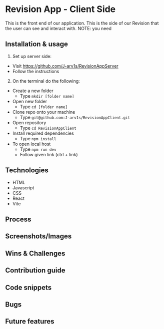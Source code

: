 # Revision App - Client Side

This is the front end of our application. This is the side of our Revision that the user can see and interact with.
NOTE: you need 
## Installation & usage

1. Set up server side:
  - Visit https://github.com/J-arv1s/RevisionAppServer
  - Follow the instructions

2. On the terminal do the following:

 - Create a new folder
    - Type `mkdir [folder name]`
 - Open new folder
    - Type `cd [folder name]`
 - Clone repo onto your machine
    - Type `git@github.com:J-arv1s/RevisionAppClient.git`
 - Open repository
    - Type `cd RevisionAppClient`
 - Install required dependencies
    - Type `npm install`
 - To open local host
    - Type `npm run dev`
    - Follow given link (ctrl + link)

## Technologies

- HTML
- Javascript
- CSS
- React
- Vite

## Process

## Screenshots/Images

## Wins & Challenges

## Contribution guide

## Code snippets

## Bugs

## Future features
